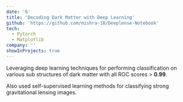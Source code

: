 ```yaml
---
date: '6'
title: 'Decoding Dark Matter with Deep Learning'
github: 'https://github.com/mishra-18/Deeplense-Notebook'
tech:
  - Pytorch
  - Matplotlib
company: ''
showInProjects: true
---
```


Leveraging deep learning techniques for performing classification on various sub structures of dark matter with all ROC scores > **0.99**. 

Also used self-supervised learning methods for classifying strong gravitational lensing images.